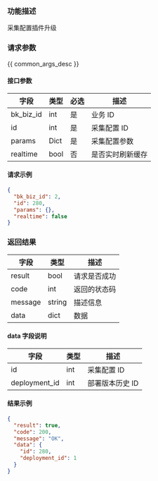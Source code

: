 ### 功能描述

采集配置插件升级

### 请求参数

{{ common_args_desc }}

#### 接口参数

| 字段        | 类型   | 必选  | 描述       |
| --------- | ---- | --- | -------- |
| bk_biz_id | int  | 是   | 业务 ID     |
| id        | int  | 是   | 采集配置 ID   |
| params    | Dict | 是   | 采集配置参数   |
| realtime  | bool | 否   | 是否实时刷新缓存 |

#### 请求示例

```json
{
  "bk_biz_id": 2,
  "id": 280,
  "params": {},
  "realtime": false
}
```

### 返回结果

| 字段      | 类型     | 描述     |
| ------- | ------ | ------ |
| result  | bool   | 请求是否成功 |
| code    | int    | 返回的状态码 |
| message | string | 描述信息   |
| data    | dict   | 数据     |

#### data 字段说明

| 字段            | 类型  | 描述        |
| ------------- | --- | --------- |
| id            | int | 采集配置 ID   |
| deployment_id | int | 部署版本历史 ID |

#### 结果示例

```json
{
  "result": true,
  "code": 200,
  "message": "OK",
  "data": {
    "id": 280,
    "deployment_id": 1
  }
}
```
